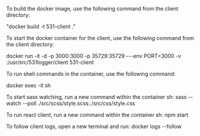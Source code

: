 To build the docker image, use the following command from the client directory:

"docker build -t 531-client ."

To start the docker container for the client, use the following command from the client directory:

docker run -it -d -p 3000:3000 -p 35729:35729 ---env PORT=3000 -v <src-directory>:/usr/src/531logger/client 531-client

To run shell commands in the container, use the following command:

docker exec -it <container-id> sh

To start sass watching, run a new command within the container sh:
sass --watch --poll ./src/scss/style.scss:./src/css/style.css

To run react client, run a new command within the container sh:
npm start

To follow client logs, open a new terminal and run:
docker logs --follow <container-id>